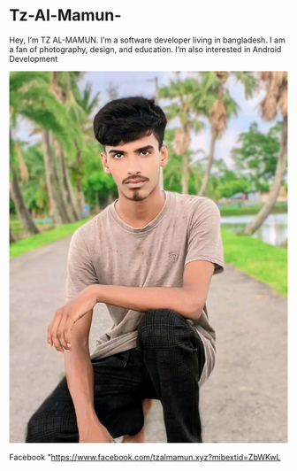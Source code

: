 # Tz-Al-Mamun-
Hey, I’m TZ AL-MAMUN. I’m a software developer living in bangladesh. I am a fan of photography, design, and education. I’m also interested in Android Development 


![image alt](1000076806.jpg)

 Facebook  "https://www.facebook.com/tzalmamun.xyz?mibextid=ZbWKwL
